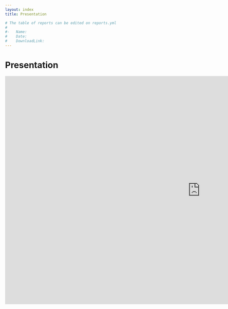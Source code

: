 ```yaml
---
layout: index
title: Presentation

# The table of reports can be edited on reports.yml 
#
#-   Name: 
#    Date:
#    DownloadLink:
---
```


# Presentation

<iframe src="https://docs.google.com/presentation/d/e/2PACX-1vRqgygji2uZ1I9O9tiVvN7fb247zTplcrZr7qhY8Uz6LeLR8YavTminObUyhXjyww/embed?start=false&loop=true&delayms=3000" frameborder="0" width="1280" height="749" allowfullscreen="true" mozallowfullscreen="true" webkitallowfullscreen="true"></iframe>